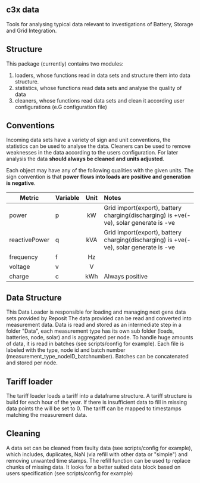 c3x data
--------------------

Tools for analysing typical data relevant to investigations of Battery, Storage and Grid Integration.

Structure
--------------------

This package (currently) contains two modules:
1. loaders, whose functions read in data sets and structure them into data structure.
2. statistics, whose functions read data sets and analyse the quality of data
3. cleaners, whose functions read data sets and clean it according user configurations 
(e.G configuration file)

Conventions
--------------------

Incoming data sets have a variety of sign and unit conventions, the statistics can be used to 
analyse the data. Cleaners can be used to remove weaknesses in the data according to the users 
configuration. For later analysis the data **should always be cleaned and units adjusted**.

Each object may have any of the following qualities with the given units. 
The sign convention is that **power flows into loads are positive and generation is negative**. 

|Metric        |Variable|Unit |Notes                                                                                 |
|--------------|---------|:---:|:-------------------------------------------------------------------------------------|
|power         |p       |kW   |Grid import(export), battery charging(discharging) is +ve(-ve), solar generate is -ve |
|reactivePower |q       |kVA  |Grid import(export), battery charging(discharging) is +ve(-ve), solar generate is -ve |
|frequency     |f       |Hz   |                                                                                      |
|voltage       |v       |V    |                                                                                      |
|charge        |c       |kWh  |Always positive                                                                       |


Data Structure 
----------------

This Data Loader is responsible for loading and managing next gens data sets provided by Reposit
The data provided can be read and converted into measurement data. Data is read and stored as 
an intermediate step in a folder "Data", each measurement type has its own sub folder 
(loads, batteries, node, solar) and is aggregated per node. To handle huge amounts of
data, it is read in batches (see scripts/config for example). 
Each file is labeled with the type, node id and batch number (measurement_type_nodeID_batchnumber). 
Batches can be concatenated and stored per node.

Tariff loader
--------------

The tariff loader loads a tariff into a dataframe structure. A tariff structure is build for each 
hour of the year. If there is insufficient data to fill in missing data points the will be set to
0. The tariff can be mapped to timestamps matching the measurement data.

Cleaning
---------

A data set can be cleaned from faulty data (see scripts/config for example), which includes, 
duplicates, NaN (via refill with other data or "simple") and removing unwanted time stamps.
The refill function can be used tp replace chunks of missing data. It looks for a better suited 
data block based on users specification (see scripts/config for example)

   




